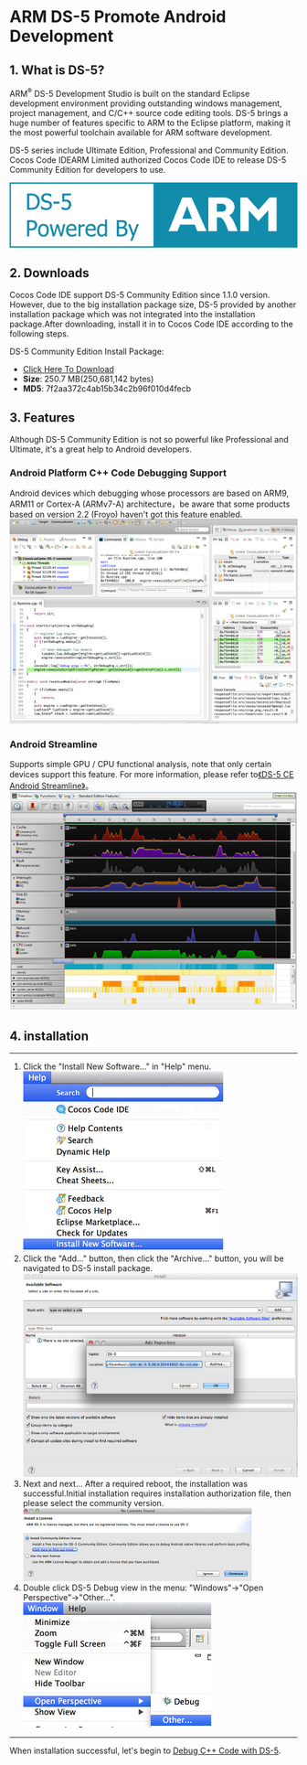 # ARM DS-5 Promote Android Development

## 1. What is DS-5?
ARM<sup>®</sup> DS-5 Development Studio is built on the standard Eclipse development environment providing outstanding windows management, project management, and C/C++ source code editing tools. DS-5 brings a huge number of features specific to ARM to the Eclipse platform, making it the most powerful toolchain available for ARM software development.

DS-5 series include Ultimate Edition, Professional and Community Edition. Cocos Code IDEARM Limited authorized Cocos Code IDE to release DS-5 Community Edition for developers to use.

[![](./res/arm-logo.png)](http://ds.arm.com/ds-5-community-edition/)

## 2. Downloads
Cocos Code IDE support DS-5 Community Edition since 1.1.0 version. However, due to the big installation package size, DS-5 provided by another installation package which was not integrated into the installation package.After downloading, install it in to Cocos Code IDE according to the following steps.

DS-5 Community Edition Install Package:  
-  [Click Here To Download](http://www.cocos2d-x.org/filedown/arm-ds-5-5.20.0.20141022-for-cci.zip)  
- __Size__: 250.7 MB(250,681,142 bytes)  
- __MD5__: 7f2aa372c4ab15b34c2b96f010d4fecb  

## 3. Features
Although DS-5 Community Edition is not so powerful like Professional and Ultimate, it's a great help to Android developers.

### Android Platform C++ Code Debugging Support
Android devices which debugging whose processors are based on ARM9, ARM11 or Cortex-A (ARMv7-A) architecture，be aware that some products based on version 2.2 (Froyo) haven't got this feature enabled.  
![](./res/ds-5-debug-feature.jpg)

### Android Streamline
Supports simple GPU / CPU functional analysis, note that only certain devices support this feature. For more information, please refer to[《DS-5 CE Android Streamline》](http://ds.arm.com/developer-resources/tutorials/android-performance-analysis-streamline-tutorial/)。  
![](./res/ds-5-streamline-feature.jpg)

## 4. installation

--------
1. Click the "Install New Software..." in "Help" menu.  
![](./res/install-new-software.jpg)
2. Click the "Add..." button, then click the "Archive..." button, you will be navigated to DS-5 install package.  
![](./res/locate-archive.jpg)
3. Next and next... After a required reboot, the installation was successful.Initial installation requires installation authorization file, then please select the community version.  
![](./res/ds-5-ask-license.jpg)
4. Double click DS-5 Debug view in the menu: "Windows"->"Open Perspective"->"Other...".  
![](./res/open-ds-5.jpg)

--------
When installation successful, let's begin to [Debug C++ Code with DS-5](./debug-with-ds-5/en.md).
